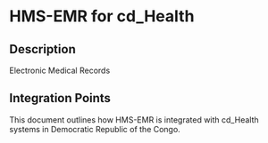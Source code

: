 # HMS-EMR for cd_Health

## Description

Electronic Medical Records

## Integration Points

This document outlines how HMS-EMR is integrated with cd_Health systems in Democratic Republic of the Congo.
